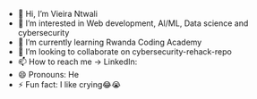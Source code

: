 - 👋 Hi, I’m Vieira Ntwali
- 👀 I’m interested in Web development, AI/ML, Data science and cybersecurity 
- 🌱 I’m currently learning Rwanda Coding Academy
- 💞️ I’m looking to collaborate on cybersecurity-rehack-repo
- 📫 How to reach me -> LinkedIn:
- 😄 Pronouns: He
- ⚡ Fun fact: I like crying😂😭

<!---
Vieira-dev-dotcom/Vieira-dev-dotcom is a ✨ special ✨ repository because its `README.md` (this file) appears on your GitHub profile.
You can click the Preview link to take a look at your changes.
--->
